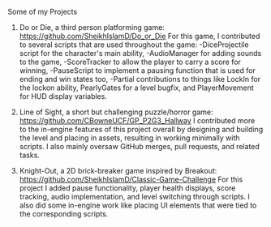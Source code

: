 Some of my Projects

1. Do or Die, a third person platforming game: https://github.com/SheikhIslamD/Do_or_Die
For this game, I contributed to several scripts that are used throughout the game:
-DiceProjectile script for the character's main ability, 
-AudioManager for adding sounds to the game, 
-ScoreTracker to allow the player to carry a score for winning, 
-PauseScript to implement a pausing function that is used for ending and win states too, 
-Partial contributions to things like LockIn for the lockon ability, PearlyGates for a level bugfix, and PlayerMovement for HUD display variables.

2. Line of Sight, a short but challenging puzzle/horror game: https://github.com/CBowneUCF/GP_P2G3_Hallway
I contributed more to the in-engine features of this project overall by designing and building the level and placing in assets, resulting in working minimally with scripts. I also mainly oversaw GitHub merges, pull requests, and related tasks.

3. Knight-Out, a 2D brick-breaker game inspired by Breakout: https://github.com/SheikhIslamD/Classic-Game-Challenge
For this project I added pause functionality, player health displays, score tracking, audio implementation, and level switching through scripts. I also did some in-engine work like placing UI elements that were tied to the corresponding scripts.

